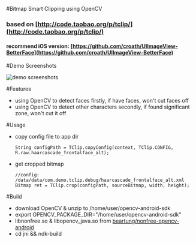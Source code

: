 #Bitmap Smart Clipping using OpenCV

### based on [http://code.taobao.org/p/tclip/](http://code.taobao.org/p/tclip/)

#### recommend iOS version: [https://github.com/croath/UIImageView-BetterFace](https://github.com/croath/UIImageView-BetterFace)

#Demo Screenshots

![demo screenshots](https://raw.github.com/beartung/tclip-android/master/screenshots/s1.png "Demo Screenshots")


#Features

* using OpenCV to detect faces firstly, if have faces, won't cut faces off
* using OpenCV to detect other characters secondly, if found significant zone, won't cut it off

#Usage

* copy config file to app dir

    ```
    String configPath = TClip.copyConfig(context, TClip.CONFIG, R.raw.haarcascade_frontalface_alt);
    ```

* get cropped bitmap

    ```
    //config: /data/data/com.demo.tclip.debug/haarcascade_frontalface_alt.xml
    Bitmap ret = TClip.crop(configPath, sourceBitmap, width, height);
    ```

#Build

* download OpenCV & unzip to /home/user/opencv-android-sdk
* export OPENCV_PACKAGE_DIR="/home/user/opencv-android-sdk"
* libnonfree.so & libopencv_java.so from [beartung/nonfree-opencv-android](https://github.com/beartung/nonfree-opencv-android)
* cd jni && ndk-build
